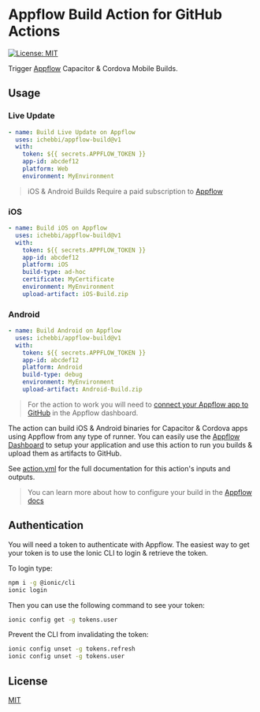 # Appflow Build Action for GitHub Actions

[![License: MIT](https://img.shields.io/badge/License-MIT-yellow.svg)](https://opensource.org/licenses/MIT)

Trigger [Appflow](https://useappflow.com) Capacitor & Cordova Mobile Builds.

## Usage

### Live Update

```yaml
- name: Build Live Update on Appflow
  uses: ichebbi/appflow-build@v1
  with:
    token: ${{ secrets.APPFLOW_TOKEN }}
    app-id: abcdef12
    platform: Web
    environment: MyEnvironment
```

> iOS & Android Builds Require a paid subscription to [Appflow](https://useappflow.com)

### iOS

```yaml
- name: Build iOS on Appflow
  uses: ichebbi/appflow-build@v1
  with:
    token: ${{ secrets.APPFLOW_TOKEN }}
    app-id: abcdef12
    platform: iOS
    build-type: ad-hoc
    certificate: MyCertificate
    environment: MyEnvironment
    upload-artifact: iOS-Build.zip
```

### Android

```yaml
- name: Build Android on Appflow
  uses: ichebbi/appflow-build@v1
  with:
    token: ${{ secrets.APPFLOW_TOKEN }}
    app-id: abcdef12
    platform: Android
    build-type: debug
    environment: MyEnvironment
    upload-artifact: Android-Build.zip
```

> For the action to work you will need to [connect your Appflow app to GitHub](https://ionicframework.com/docs/appflow/quickstart/github) in the Appflow dashboard.

The action can build iOS & Android binaries for Capacitor & Cordova apps using Appflow from any type of runner.
You can easily use the [Appflow Dashboard](https://dashboard.ionicframework.com) to setup your application and use this
action to run you builds & upload them as artifacts to GitHub.

See [action.yml](action.yml) for the full documentation for this action's inputs and outputs.

> You can learn more about how to configure your build in the [Appflow docs](https://ionicframework.com/docs/appflow)

## Authentication

You will need a token to authenticate with Appflow.
The easiest way to get your token is to use the Ionic CLI to login & retrieve the token.

To login type:

```bash
npm i -g @ionic/cli
ionic login
```

Then you can use the following command to see your token:

```bash
ionic config get -g tokens.user
```

Prevent the CLI from invalidating the token:

```bash
ionic config unset -g tokens.refresh
ionic config unset -g tokens.user
```

## License

[MIT](/LICENSE)
